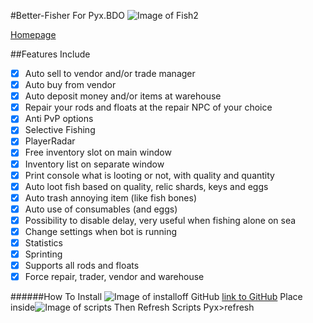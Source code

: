 #Better-Fisher For Pyx.BDO ![Image of Fish2](http://i.imgur.com/G6jDdcE.png)

[Homepage](https://www.blackdesert-bot.com/forums/showthread.php/93-A-better-version-for-fishing-(included-profiles))

##Features Include
- [x] Auto sell to vendor and/or trade manager
- [x] Auto buy from vendor
- [x] Auto deposit money and/or items at warehouse
- [x] Repair your rods and floats at the repair NPC of your choice
- [x] Anti PvP options
- [x] Selective Fishing
- [x] PlayerRadar
- [x] Free inventory slot on main window
- [x] Inventory list on separate window
- [x] Print console what is looting or not, with quality and quantity
- [x] Auto loot fish based on quality, relic shards, keys and eggs
- [x] Auto trash annoying item (like fish bones)
- [x] Auto use of consumables (and eggs)
- [x] Possibility to disable delay, very useful when fishing alone on sea
- [x] Change settings when bot is running
- [x] Statistics
- [x] Sprinting
- [x] Supports all rods and floats
- [x] Force repair, trader, vendor and warehouse

######How To Install
![Image of install](http://i.imgur.com/H1hEW0H.png)off GitHub [link to GitHub](https://github.com/Pookiemon/Better-Fisher/archive/master.zip)
Place inside![Image of scripts](http://i.imgur.com/TQOEMCy.png)
Then Refresh Scripts Pyx>refresh